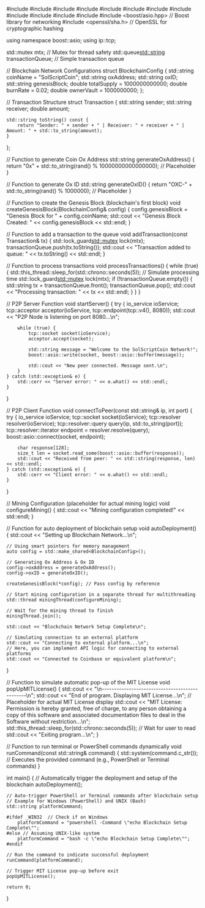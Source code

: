 #include <iostream>
#include <fstream>
#include <string>
#include <cstdlib>
#include <thread>
#include <memory>
#include <future>
#include <chrono>
#include <vector>
#include <mutex>
#include <sstream>
#include <queue>
#include <boost/asio.hpp>  // Boost library for networking
#include <openssl/sha.h>  // OpenSSL for cryptographic hashing

using namespace boost::asio;
using ip::tcp;

std::mutex mtx;  // Mutex for thread safety
std::queue<std::string> transactionQueue;  // Simple transaction queue

// Blockchain Network Configurations
struct BlockchainConfig {
    std::string coinName = "SolScriptCoin";
    std::string oxAddress;
    std::string oxID;
    std::string genesisBlock;
    double totalSupply = 1000000000000;
    double burnRate = 0.02;
    double ownerVault = 1000000000;
};

// Transaction Structure
struct Transaction {
    std::string sender;
    std::string receiver;
    double amount;

    std::string toString() const {
        return "Sender: " + sender + " | Receiver: " + receiver + " | Amount: " + std::to_string(amount);
    }
};

// Function to generate Coin Ox Address
std::string generateOxAddress() {
    return "0x" + std::to_string(rand() % 10000000000000000); // Placeholder
}

// Function to generate Ox ID
std::string generateOxID() {
    return "OXC-" + std::to_string(rand() % 1000000); // Placeholder
}

// Function to create the Genesis Block (blockchain's first block)
void createGenesisBlock(BlockchainConfig& config) {
    config.genesisBlock = "Genesis Block for " + config.coinName;
    std::cout << "Genesis Block Created: " << config.genesisBlock << std::endl;
}

// Function to add a transaction to the queue
void addTransaction(const Transaction& tx) {
    std::lock_guard<std::mutex> lock(mtx);
    transactionQueue.push(tx.toString());
    std::cout << "Transaction added to queue: " << tx.toString() << std::endl;
}

// Function to process transactions
void processTransactions() {
    while (true) {
        std::this_thread::sleep_for(std::chrono::seconds(5)); // Simulate processing time
        std::lock_guard<std::mutex> lock(mtx);
        if (!transactionQueue.empty()) {
            std::string tx = transactionQueue.front();
            transactionQueue.pop();
            std::cout << "Processing transaction: " << tx << std::endl;
        }
    }
}

// P2P Server Function
void startServer() {
    try {
        io_service ioService;
        tcp::acceptor acceptor(ioService, tcp::endpoint(tcp::v4(), 8080));
        std::cout << "P2P Node is listening on port 8080...\n";

        while (true) {
            tcp::socket socket(ioService);
            acceptor.accept(socket);

            std::string message = "Welcome to the SolScriptCoin Network!";
            boost::asio::write(socket, boost::asio::buffer(message));

            std::cout << "New peer connected. Message sent.\n";
        }
    } catch (std::exception& e) {
        std::cerr << "Server error: " << e.what() << std::endl;
    }
}

// P2P Client Function
void connectToPeer(const std::string& ip, int port) {
    try {
        io_service ioService;
        tcp::socket socket(ioService);
        tcp::resolver resolver(ioService);
        tcp::resolver::query query(ip, std::to_string(port));
        tcp::resolver::iterator endpoint = resolver.resolve(query);
        boost::asio::connect(socket, endpoint);

        char response[128];
        size_t len = socket.read_some(boost::asio::buffer(response));
        std::cout << "Received from peer: " << std::string(response, len) << std::endl;
    } catch (std::exception& e) {
        std::cerr << "Client error: " << e.what() << std::endl;
    }
}

// Mining Configuration (placeholder for actual mining logic)
void configureMining() {
    std::cout << "Mining configuration completed!" << std::endl;
}

// Function for auto deployment of blockchain setup
void autoDeployment() {
    std::cout << "Setting up Blockchain Network...\n";
    
    // Using smart pointers for memory management
    auto config = std::make_shared<BlockchainConfig>();
    
    // Generating Ox Address & Ox ID
    config->oxAddress = generateOxAddress();
    config->oxID = generateOxID();
    
    createGenesisBlock(*config); // Pass config by reference
    
    // Start mining configuration in a separate thread for multithreading
    std::thread miningThread(configureMining); 
    
    // Wait for the mining thread to finish
    miningThread.join();
    
    std::cout << "Blockchain Network Setup Complete\n";
    
    // Simulating connection to an external platform
    std::cout << "Connecting to external platform...\n";
    // Here, you can implement API logic for connecting to external platforms
    std::cout << "Connected to Coinbase or equivalent platform\n";
}

// Function to simulate automatic pop-up of the MIT License
void popUpMITLicense() {
    std::cout << "\n-----------------------------------------------\n";
    std::cout << "End of program. Displaying MIT License...\n";
    // Placeholder for actual MIT License display
    std::cout << "MIT License: Permission is hereby granted, free of charge, to any person obtaining a copy of this software and associated documentation files to deal in the Software without restriction...\n";
    std::this_thread::sleep_for(std::chrono::seconds(5));  // Wait for user to read
    std::cout << "Exiting program...\n";
}

// Function to run terminal or PowerShell commands dynamically
void runCommand(const std::string& command) {
    std::system(command.c_str()); // Executes the provided command (e.g., PowerShell or Terminal commands)
}

int main() {
    // Automatically trigger the deployment and setup of the blockchain
    autoDeployment();
    
    // Auto-trigger PowerShell or Terminal commands after blockchain setup
    // Example for Windows (PowerShell) and UNIX (Bash)
    std::string platformCommand;
    
    #ifdef _WIN32  // Check if on Windows
        platformCommand = "powershell -Command \"echo Blockchain Setup Complete\"";
    #else // Assuming UNIX-like system
        platformCommand = "bash -c \"echo Blockchain Setup Complete\"";
    #endif

    // Run the command to indicate successful deployment
    runCommand(platformCommand);
    
    // Trigger MIT License pop-up before exit
    popUpMITLicense();
    
    return 0;
}
